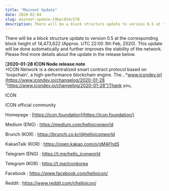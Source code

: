 ```yaml
---
title: "Mainnet Update"
date: 2020-02-04
slug: mainnet-update-19bec854c579
description: There will be a block structure update to version 0.5 at the corresponding block height of 14,473,622.
---
```


There will be a block structure update to version 0.5 at the corresponding block height of 14,473,622 (Approx. UTC 22:00 3th Feb, 2020). This update will be done automatically and further improves the stability of the network. Please find more details about the update in the release below.

[**2020-01-28 ICON Node release note**  
*ICON Network is a decentralized smart contract protocol based on 'loopchain', a high-performance blockchain engine. The…*www.icondev.io](https://www.icondev.io/changelog/2020-01-28 "https://www.icondev.io/changelog/2020-01-28")Thank you,

ICON

ICON official community

Homepage : [https://icon.foundation](https://icon.foundation/)

Medium (ENG) : <https://medium.com/helloiconworld>

Brunch (KOR) : <https://brunch.co.kr/@helloiconworld>

KakaoTalk (KOR) : <https://open.kakao.com/o/gMAFhdS>

Telegram (ENG) : <https://t.me/hello_iconworld>

Telegram (KOR) : <https://t.me/iconkorea>

Facebook : <https://www.facebook.com/helloicon/>

Reddit : <https://www.reddit.com/r/helloicon/>

